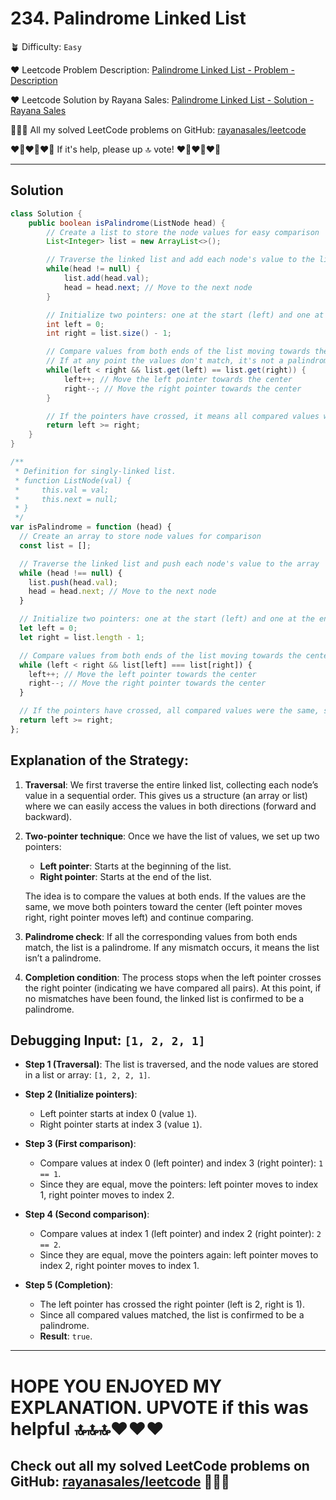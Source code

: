 # 234. Palindrome Linked List

🪴 Difficulty: `Easy`

❤️ Leetcode Problem Description: [Palindrome Linked List - Problem - Description](https://leetcode.com/problems/palindrome-linked-list/description/)

❤️ Leetcode Solution by Rayana Sales: [Palindrome Linked List - Solution - Rayana Sales](https://leetcode.com/problems/palindrome-linked-list/solutions/5733876/simple-beginner-friendly-javascript-java/)

💁🏻‍♀️ All my solved LeetCode problems on GitHub: [rayanasales/leetcode](https://github.com/rayanasales/leetcode)

❤️‍🔥❤️‍🔥❤️‍🔥 If it's help, please up 🔝 vote! ❤️‍🔥❤️‍🔥❤️‍🔥

---

## Solution

```java []
class Solution {
    public boolean isPalindrome(ListNode head) {
        // Create a list to store the node values for easy comparison
        List<Integer> list = new ArrayList<>();

        // Traverse the linked list and add each node's value to the list
        while(head != null) {
            list.add(head.val);
            head = head.next; // Move to the next node
        }

        // Initialize two pointers: one at the start (left) and one at the end (right)
        int left = 0;
        int right = list.size() - 1;

        // Compare values from both ends of the list moving towards the center
        // If at any point the values don't match, it's not a palindrome
        while(left < right && list.get(left) == list.get(right)) {
            left++; // Move the left pointer towards the center
            right--; // Move the right pointer towards the center
        }

        // If the pointers have crossed, it means all compared values were the same, so it's a palindrome
        return left >= right;
    }
}
```

```javascript []
/**
 * Definition for singly-linked list.
 * function ListNode(val) {
 *     this.val = val;
 *     this.next = null;
 * }
 */
var isPalindrome = function (head) {
  // Create an array to store node values for comparison
  const list = [];

  // Traverse the linked list and push each node's value to the array
  while (head !== null) {
    list.push(head.val);
    head = head.next; // Move to the next node
  }

  // Initialize two pointers: one at the start (left) and one at the end (right)
  let left = 0;
  let right = list.length - 1;

  // Compare values from both ends of the list moving towards the center
  while (left < right && list[left] === list[right]) {
    left++; // Move the left pointer towards the center
    right--; // Move the right pointer towards the center
  }

  // If the pointers have crossed, all compared values were the same, so it's a palindrome
  return left >= right;
};
```

## Explanation of the Strategy:

1. **Traversal**: We first traverse the entire linked list, collecting each node’s value in a sequential order. This gives us a structure (an array or list) where we can easily access the values in both directions (forward and backward).
2. **Two-pointer technique**: Once we have the list of values, we set up two pointers:

   - **Left pointer**: Starts at the beginning of the list.
   - **Right pointer**: Starts at the end of the list.

   The idea is to compare the values at both ends. If the values are the same, we move both pointers toward the center (left pointer moves right, right pointer moves left) and continue comparing.

3. **Palindrome check**: If all the corresponding values from both ends match, the list is a palindrome. If any mismatch occurs, it means the list isn’t a palindrome.

4. **Completion condition**: The process stops when the left pointer crosses the right pointer (indicating we have compared all pairs). At this point, if no mismatches have been found, the linked list is confirmed to be a palindrome.

## Debugging Input: `[1, 2, 2, 1]`

- **Step 1 (Traversal)**: The list is traversed, and the node values are stored in a list or array: `[1, 2, 2, 1]`.

- **Step 2 (Initialize pointers)**:

  - Left pointer starts at index 0 (value `1`).
  - Right pointer starts at index 3 (value `1`).

- **Step 3 (First comparison)**:

  - Compare values at index 0 (left pointer) and index 3 (right pointer): `1 == 1`.
  - Since they are equal, move the pointers: left pointer moves to index 1, right pointer moves to index 2.

- **Step 4 (Second comparison)**:

  - Compare values at index 1 (left pointer) and index 2 (right pointer): `2 == 2`.
  - Since they are equal, move the pointers again: left pointer moves to index 2, right pointer moves to index 1.

- **Step 5 (Completion)**:
  - The left pointer has crossed the right pointer (left is 2, right is 1).
  - Since all compared values matched, the list is confirmed to be a palindrome.
  - **Result**: `true`.

---

# HOPE YOU ENJOYED MY EXPLANATION. UPVOTE if this was helpful 🔝🔝🔝❤️❤️❤️

## Check out all my solved LeetCode problems on GitHub: [rayanasales/leetcode](https://github.com/rayanasales/leetcode) 🤙😚🤘
